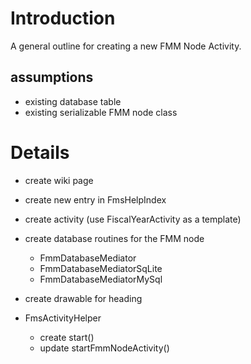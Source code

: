 # Introduction #

A general outline for creating a new FMM Node Activity.

## assumptions ##

  * existing database table
  * existing serializable FMM node class

# Details #

  * create wiki page
  * create new entry in FmsHelpIndex
  * create activity (use FiscalYearActivity as a template)

  * create database routines for the FMM node
    * FmmDatabaseMediator
    * FmmDatabaseMediatorSqLite
    * FmmDatabaseMediatorMySql

  * create drawable for heading

  * FmsActivityHelper
    * create start()
    * update startFmmNodeActivity()